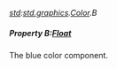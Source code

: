 _[std](../../modules/std/std-module.md):[std.graphics](../../modules/std/std-graphics.md).[Color](../../modules/std/std-graphics-color.md).B_
##### Property B:[Float](../../modules/wonkey/wonkey-types-float.md)
The blue color component.
